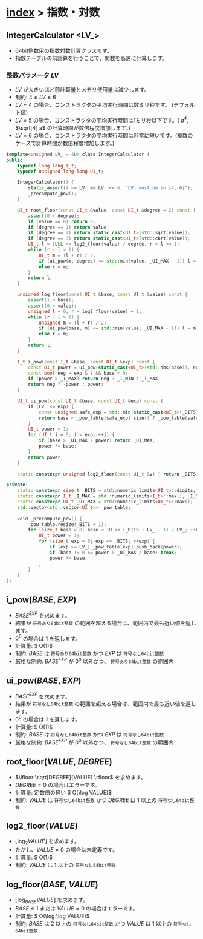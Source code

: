 # [index](index.md) > 指数・対数

## IntegerCalculator \<LV_\>

- 64bit整数用の指数対数計算クラスです。
- 指数テーブルの前計算を行うことで、関数を高速に計算します。

### 整数パラメータ $LV$
- $LV$ が大きいほど前計算量とメモリ使用量は減少します。
- 制約: $4 \leq LV \leq 6$
- $LV=4$ の場合、コンストラクタの平均実行時間は数ミリ秒です。 (デフォルト値)
- $LV=5$ の場合、コンストラクタの平均実行時間は1ミリ秒以下です。( $a^4$, $\sqrt[4] a$ の計算時間が数倍程度増加します。)
- $LV=6$ の場合、コンストラクタの平均実行時間は非常に短いです。(複数のケースで計算時間が数倍程度増加します。)

```cpp
template<unsigned LV_ = 4U> class IntegerCalculator {
public:
    typedef long long I_t;
    typedef unsigned long long UI_t;

    IntegerCalculator() {
        static_assert(4 <= LV_ && LV_ <= 6, "LV_ must be in [4, 6]");
        _precompute_pow();
    }

    UI_t root_floor(const UI_t &value, const UI_t &degree = 2) const {
        assert(0 < degree);
        if (value == 0) return 0;
        if (degree == 1) return value;
        if (degree == 2) return static_cast<UI_t>(std::sqrt(value));
        if (degree == 3) return static_cast<UI_t>(std::cbrt(value));
        UI_t l = 1ULL << log2_floor(value) / degree, r = l << 1;
        while (r - l > 1) {
            UI_t m = (l + r) / 2;
            if (ui_pow(m, degree) <= std::min(value, _UI_MAX - 1)) l = m;
            else r = m;
        }
        return l;
    }

    unsigned log_floor(const UI_t &base, const UI_t &value) const {
        assert(1 < base);
        assert(0 < value);
        unsigned l = 0, r = log2_floor(value) + 1;
        while (r - l > 1) {
            unsigned m = (l + r) / 2;
            if (ui_pow(base, m) <= std::min(value, _UI_MAX - 1)) l = m;
            else r = m;
        }
        return l;
    }

    I_t i_pow(const I_t &base, const UI_t &exp) const {
        const UI_t power = ui_pow(static_cast<UI_t>(std::abs(base)), exp);
        const bool neg = exp & 1 && base < 0;
        if (power > _I_MAX) return neg ? _I_MIN : _I_MAX;
        return neg ? -power : power;
    }

    UI_t ui_pow(const UI_t &base, const UI_t &exp) const {
        if (LV_ <= exp) {
            const unsigned safe_exp = std::min(static_cast<UI_t>(_BITS), exp);
            return base < _pow_table[safe_exp].size() ? _pow_table[safe_exp][base] : _UI_MAX;
        }
        UI_t power = 1;
        for (UI_t i = 0; i < exp; ++i) {
            if (base > _UI_MAX / power) return _UI_MAX;
            power *= base;
        }
        return power;
    }

    static constexpr unsigned log2_floor(const UI_t &v) { return _BITS - __builtin_clzll(v) - 1; }

private:
    static constexpr size_t _BITS = std::numeric_limits<UI_t>::digits;
    static constexpr I_t _I_MAX = std::numeric_limits<I_t>::max(), _I_MIN = std::numeric_limits<I_t>::min();
    static constexpr UI_t _UI_MAX = std::numeric_limits<UI_t>::max();
    std::vector<std::vector<UI_t>> _pow_table;
    
    void _precompute_pow() {
        _pow_table.resize(_BITS + 1);
        for (size_t base = 0; base < 1U << (_BITS + LV_ - 1) / LV_; ++base) {
            UI_t power = 1;
            for (size_t exp = 0; exp <= _BITS; ++exp) {
                if (exp >= LV_) _pow_table[exp].push_back(power);
                if (base != 0 && power > _UI_MAX / base) break;
                power *= base;
            }
        }
    }
};
```

## i_pow($BASE$, $EXP$)

- ${BASE}^{EXP}$ を求めます。
- 結果が `符号あり64bit整数` の範囲を超える場合は、範囲内で最も近い値を返します。
- $0^0$ の場合は $1$ を返します。
- 計算量: $ O(1)$
- 制約: $BASE$ は `符号あり64bit整数` かつ $EXP$ は `符号なし64bit整数`
- 厳格な制約: ${BASE}^{EXP}$ が $0^0$ 以外かつ、 `符号あり64bit整数` の範囲内

## ui_pow($BASE$, $EXP$)

- ${BASE}^{EXP}$ を求めます。
- 結果が `符号なし64bit整数` の範囲を超える場合は、範囲内で最も近い値を返します。
- $0^0$ の場合は $1$ を返します。
- 計算量: $ O(1)$
- 制約: $BASE$ は `符号なし64bit整数` かつ $EXP$ は `符号なし64bit整数`
- 厳格な制約: ${BASE}^{EXP}$ が $0^0$ 以外かつ、 `符号なし64bit整数` の範囲内

## root_floor($VALUE$, $DEGREE$)

- $\lfloor \sqrt[DEGREE]{VALUE} \rfloor$ を求めます。
- $DEGREE = 0$ の場合はエラーです。
- 計算量: 定数倍の軽い $ O(\log VALUE)$
- 制約: $VALUE$ は `符号なし64bit整数` かつ $DEGREE$ は $1$ 以上の `符号なし64bit整数`

## log2_floor($VALUE$)

- $\lfloor \log_2 VALUE \rfloor$ を求めます。
- ただし、$VALUE = 0$ の場合は未定義です。
- 計算量: $ O(1)$
- 制約: $VALUE$ は $1$ 以上の `符号なし64bit整数`

## log_floor($BASE$, $VALUE$)

- $\lfloor \log_{BASE} VALUE \rfloor$ を求めます。
- $BASE \leq 1$ または $VALUE = 0$ の場合はエラーです。
- 計算量: $ O(\log \log VALUE)$
- 制約: $BASE$ は $2$ 以上の `符号なし64bit整数` かつ $VALUE$ は $1$ 以上の `符号なし64bit整数`